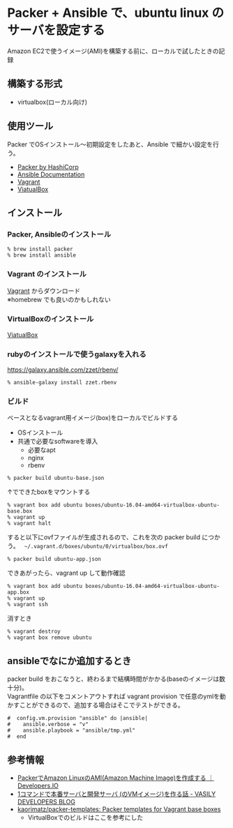 # Packer + Ansible で、ubuntu linux のサーバを設定する
Amazon EC2で使うイメージ(AMI)を構築する前に、ローカルで試したときの記録

## 構築する形式
- virtualbox(ローカル向け)

## 使用ツール
Packer でOSインストール〜初期設定をしたあと、Ansible で細かい設定を行う。

- [Packer by HashiCorp](https://www.packer.io/)
- [Ansible Documentation](http://docs.ansible.com/)
- [Vagrant](https://www.vagrantup.com/)
- [ViatualBox](https://www.virtualbox.org/)

## インストール

### Packer, Ansibleのインストール

```
% brew install packer
% brew install ansible
```
### Vagrant のインストール
[Vagrant](https://www.vagrantup.com/) からダウンロード  
※homebrew でも良いのかもしれない

### VirtualBoxのインストール
[ViatualBox](https://www.virtualbox.org/)


### rubyのインストールで使うgalaxyを入れる
https://galaxy.ansible.com/zzet/rbenv/

```
% ansible-galaxy install zzet.rbenv
```

### ビルド
ベースとなるvagrant用イメージ(box)をローカルでビルドする
- OSインストール
- 共通で必要なsoftwareを導入
  - 必要なapt
  - nginx
  - rbenv

```
% packer build ubuntu-base.json
```

↑でできたboxをマウントする
```
% vagrant box add ubuntu boxes/ubuntu-16.04-amd64-virtualbox-ubuntu-base.box
% vagrant up
% vagrant halt
```

すると以下にovfファイルが生成されるので、これを次の packer build につかう。  
`~/.vagrant.d/boxes/ubuntu/0/virtualbox/box.ovf`

```
% packer build ubuntu-app.json
```

できあがったら、vagrant up して動作確認
```
% vagrant box add ubuntu boxes/ubuntu-16.04-amd64-virtualbox-ubuntu-app.box
% vagrant up
% vagrant ssh
```

消すとき
```
% vagrant destroy
% vagrant box remove ubuntu
```

## ansibleでなにか追加するとき
packer build をおこなうと、終わるまで結構時間がかかる(baseのイメージは数十分)。  
Vagrantfile の以下をコメントアウトすれば vagrant provision で任意のymlを動かすことができるので、追加する場合はそこでテストができる。 

```
#  config.vm.provision "ansible" do |ansible|
#    ansible.verbose = "v"
#    ansible.playbook = "ansible/tmp.yml"
#  end
```

## 参考情報
- [PackerでAmazon LinuxのAMI\(Amazon Machine Image\)を作成する ｜ Developers\.IO](http://dev.classmethod.jp/cloud/aws/create_amazon-ami_by_packer/)
- [1コマンドで本番サーバと開発サーバ \(のVMイメージ\)を作る話 \- VASILY DEVELOPERS BLOG](http://tech.vasily.jp/entry/create-prod-and-dev-vm-image-atst-by-packer)
- [kaorimatz/packer\-templates: Packer templates for Vagrant base boxes](https://github.com/kaorimatz/packer-templates)
  - VirtualBoxでのビルドはここを参考にした
